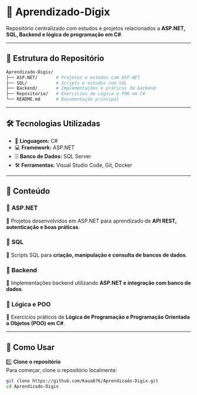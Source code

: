 # 🚀 Aprendizado-Digix  

Repositório centralizado com estudos e projetos relacionados a **ASP.NET, SQL, Backend e lógica de programação em C#**.  

---

## 📂 Estrutura do Repositório  

```bash
Aprendizado-Digix/
├── ASP.NET/       # Projetos e estudos com ASP.NET
├── SQL/           # Scripts e estudos com SQL
├── Backend/       # Implementações e práticas de backend
├── Repositorio/   # Exercícios de Lógica e POO em C#
└── README.md      # Documentação principal
```

---

## 🛠️ **Tecnologias Utilizadas**  

- 🚀 **Linguagem:** C#  
- 💻 **Framework:** ASP.NET  
- 🗄️ **Banco de Dados:** SQL Server  
- 🛠️ **Ferramentas:** Visual Studio Code, Git, Docker  

---

## 📖 **Conteúdo**

### 🔹 **ASP.NET**  
📌 Projetos desenvolvidos em ASP.NET para aprendizado de **API REST, autenticação e boas práticas**.  

### 🔹 **SQL**  
📌 Scripts SQL para **criação, manipulação e consulta de bancos de dados**.  

### 🔹 **Backend**  
📌 Implementações backend utilizando **ASP.NET e integração com banco de dados**.  

### 🔹 **Lógica e POO**  
📌 Exercícios práticos de **Lógica de Programação e Programação Orientada a Objetos (POO) em C#**.  

---

## 🚀 **Como Usar**

1️⃣ **Clone o repositório**  
Para começar, clone o repositório localmente:
```bash
git clone https://github.com/Kaua676/Aprendizado-Digix.git
cd Aprendizado-Digix
